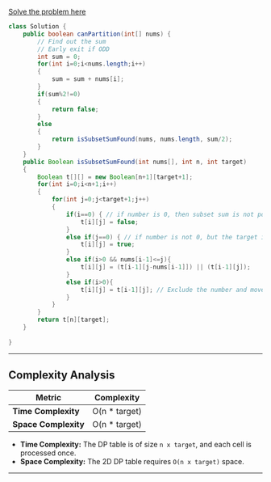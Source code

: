 [Solve the problem here](https://leetcode.com/problems/partition-equal-subset-sum/description/)

```java 
class Solution {
    public boolean canPartition(int[] nums) {
        // Find out the sum 
        // Early exit if ODD 
        int sum = 0;
        for(int i=0;i<nums.length;i++)
        {
            sum = sum + nums[i];
        }
        if(sum%2!=0)
        {
            return false;
        }
        else
        {
            return isSubsetSumFound(nums, nums.length, sum/2);
        }
    }
    public Boolean isSubsetSumFound(int nums[], int n, int target) 
    {
        Boolean t[][] = new Boolean[n+1][target+1];
        for(int i=0;i<n+1;i++)
        {
            for(int j=0;j<target+1;j++)
            {
                if(i==0) { // if number is 0, then subset sum is not possible 
                    t[i][j] = false;
                }
                else if(j==0) { // if number is not 0, but the target is 0, then with empty subset, it is possible to have a target '0'
                    t[i][j] = true; 
                }
                else if(i>0 && nums[i-1]<=j){
                    t[i][j] = (t[i-1][j-nums[i-1]]) || (t[i-1][j]);
                }
                else if(i>0){
                    t[i][j] = t[i-1][j]; // Exclude the number and move ahead.
                }
            }
        }
        return t[n][target];
    }
           
}
```


---

## **Complexity Analysis**

| Metric             | Complexity         |
|--------------------|--------------------|
| **Time Complexity** | O(n \* target)     |
| **Space Complexity**| O(n \* target)     |

- **Time Complexity:** The DP table is of size `n x target`, and each cell is processed once.
- **Space Complexity:** The 2D DP table requires `O(n x target)` space.

---